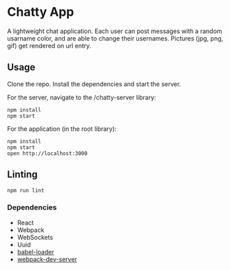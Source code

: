 Chatty App
=====================

A lightweight chat application. Each user can post messages with a random usarname color, and are able to change their usernames. Pictures (jpg, png, gif) get rendered on url entry.


## Usage

Clone the repo.
Install the dependencies and start the server.

For the server, navigate to the /chatty-server library:
```
npm install
npm start
```

For the application (in the root library):
```
npm install
npm start
open http://localhost:3000
```

## Linting

```
npm run lint
```

### Dependencies

* React
* Webpack
* WebSockets
* Uuid
* [babel-loader](https://github.com/babel/babel-loader)
* [webpack-dev-server](https://github.com/webpack/webpack-dev-server)
